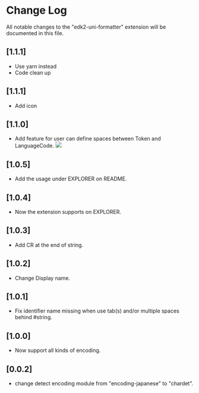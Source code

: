 # Change Log

All notable changes to the "edk2-uni-formatter" extension will be documented in this file.

## [1.1.1]
- Use yarn instead
- Code clean up

## [1.1.1]
- Add icon

## [1.1.0]
- Add feature for user can define spaces between Token and LanguageCode.
![](img/change.jpg)

## [1.0.5]
- Add the usage under EXPLORER on README.

## [1.0.4]
- Now the extension supports on EXPLORER.

## [1.0.3]
- Add CR at the end of string.

## [1.0.2]
- Change Display name.

## [1.0.1]
- Fix identifier name missing when use tab(s) and/or multiple spaces behind #string.

## [1.0.0]
- Now support all kinds of encoding.

## [0.0.2]
- change detect encoding module from "encoding-japanese" to "chardet".